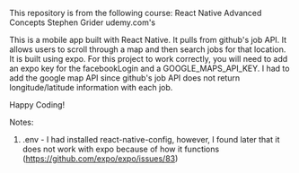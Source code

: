This repository is from the following course:
React Native Advanced Concepts
Stephen Grider
udemy.com's

This is a mobile app built with React Native.  It pulls from github's job API.  It allows users to scroll through a map and then search jobs for that location.  It is built using expo.  For this project to work correctly, you will need to add an expo key for the facebookLogin and a GOOGLE_MAPS_API_KEY.  I had to add the google map API since github's job API does not return longitude/latitude information with each job.

Happy Coding!

Notes:
1. .env - I had installed react-native-config, however, I found later that it does not work with expo because of how it functions (https://github.com/expo/expo/issues/83) 
